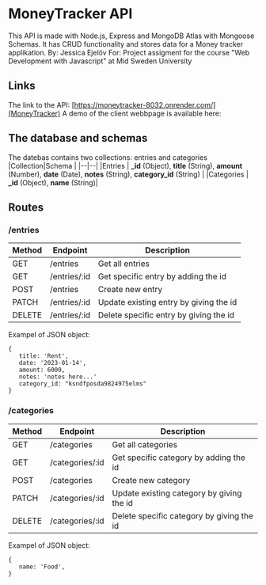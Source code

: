 # MoneyTracker API
This API is made with Node.js, Express and MongoDB Atlas with Mongoose Schemas. It has CRUD functionality and stores data for a Money tracker applikation.
By: Jessica Ejelöv 
For: Project assigment for the course "Web Development with Javascript" at Mid Sweden University

## Links
The link to the API: [https://moneytracker-8032.onrender.com/](MoneyTracker)
A demo of the client webbpage is available here: 

## The database and schemas
The datebas contains two collections: entries and categories
|Collection|Schema |
|--|--|
|Entries | **_id** (Object), **title** (String), **amount** (Number), **date** (Date), **notes** (String), **category_id** (String)  |
|Categories  | **_id** (Object), **name** (String)|

## Routes
### /entries

|Method  |Endpoint     |Description                                                                           |
|-------|-------------|--------------------------------------------------------------------------------------|
|GET    |/entries    |Get all entries                                                    |
|GET    |/entries/:id|Get specific entry by adding the id                                                |
|POST   |/entries    |Create new entry                            |
|PATCH    |/entries/:id|Update existing entry by giving the id|
|DELETE |/entries/:id |Delete specific entry by giving the id                                                       |

Exampel of JSON object:
```
{
   title: 'Rent',
   date: '2023-01-14',
   amount: 6000,
   notes: 'notes here...'
   category_id: "ksndfposda9824975elms"
}
```

### /categories

|Method  |Endpoint     |Description                                                                           |
|-------|-------------|--------------------------------------------------------------------------------------|
|GET    |/categories    |Get all categories                                                    |
|GET    |/categories/:id|Get specific category by adding the id                                                |
|POST   |/categories    |Create new category                            |
|PATCH    |/categories/:id|Update existing category by giving the id|
|DELETE |/categories/:id |Delete specific category by giving the id                                                       |

Exampel of JSON object:
```
{
   name: 'Food',
}
```